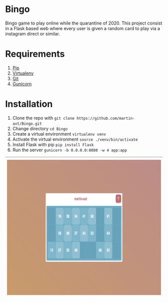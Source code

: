 # Bingo
Bingo game to play online while the quarantine of 2020. This project consist in a Flask based web where every user is given a random card to play via a instagram direct or similar.

# Requirements
1. [Pip](https://pypi.org/project/pip/)
2. [Virtualenv](https://virtualenv.pypa.io/en/stable/)
3. [Git](https://git-scm.com)
4. [Gunicorn](https://gunicorn.org/)

# Installation
1. Clone the repo with `git clone https://github.com/martin-axt/Bingo.git`
2. Change directory `cd Bingo`
3. Create a virtual environment `virtualenv venv`
4. Activate the virtual environment `source ./venv/bin/activate`
5. Install Flask with pip `pip install Flask`
6. Run the server `gunicorn -b 0.0.0.0:8080 -w 4 app:app`

<img src="example.png" width="800" height="450" />
